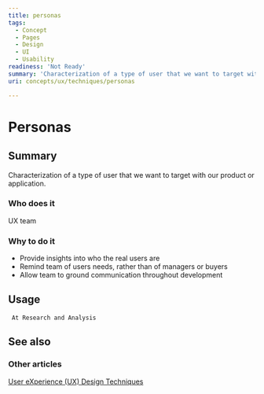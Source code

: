 ```yaml
---
title: personas
tags:
  - Concept
  - Pages
  - Design
  - UI
  - Usability
readiness: 'Not Ready'
summary: 'Characterization of a type of user that we want to target with our product or application.'
uri: concepts/ux/techniques/personas

---
```

# Personas

## Summary

Characterization of a type of user that we want to target with our product or application.

### Who does it

UX team

### Why to do it

-   Provide insights into who the real users are
-   Remind team of users needs, rather than of managers or buyers
-   Allow team to ground communication throughout development

## Usage

     At Research and Analysis

## See also

### Other articles

[User eXperience (UX) Design Techniques](/concepts/ux/techniques)

